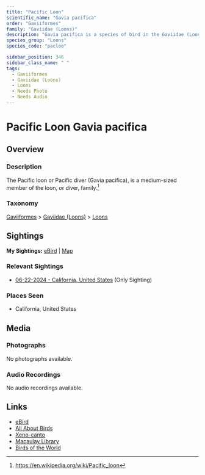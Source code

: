 ```yaml
---
title: "Pacific Loon"
scientific_name: "Gavia pacifica"
order: "Gaviiformes"
family: "Gaviidae (Loons)"
description: "Gavia pacifica is a species of bird in the Gaviidae (Loons) family. It has been observed 1 times."
species_group: "Loons"
species_code: "pacloo"

sidebar_position: 346
sidebar_class_name: " "
tags: 
  - Gaviiformes
  - Gaviidae (Loons)
  - Loons
  - Needs Photo
  - Needs Audio
---
```


# Pacific Loon <span className='sci_name'>Gavia pacifica</span>

## Overview

### Description
The Pacific loon or Pacific diver (Gavia pacifica), is a medium-sized member of the loon, or diver, family.[^1]

[^1]: https://en.wikipedia.org/wiki/Pacific_loon

### Taxonomy
[Gaviiformes](/tags/gaviiformes) > [Gaviidae (Loons)](/tags/gaviidae-loons) > [Loons](/tags/loons)


## Sightings

**My Sightings:** [eBird](https://ebird.org/lifelist?r=world&time=life&spp=pacloo) | [Map](/map?species_code=pacloo)

### Relevant Sightings

* [06-22-2024 - California, United States](https://ebird.org/checklist/S183306526) (Only Sighting)

### Places Seen

* California, United States



## Media
### Photographs
No photographs available.

### Audio Recordings
No audio recordings available.

## Links
* [eBird](https://ebird.org/species/pacloo) 
* [All About Birds](https://www.allaboutbirds.org/guide/pacloo) 
* [Xeno-canto](https://www.xeno-canto.org/species/gavia-pacifica) 
* [Macaulay Library](https://search.macaulaylibrary.org/catalog?taxonCode=pacloo&sort=rating_rank_desc)
* [Birds of the World](https://birdsoftheworld.org/bow/species/pacloo)
